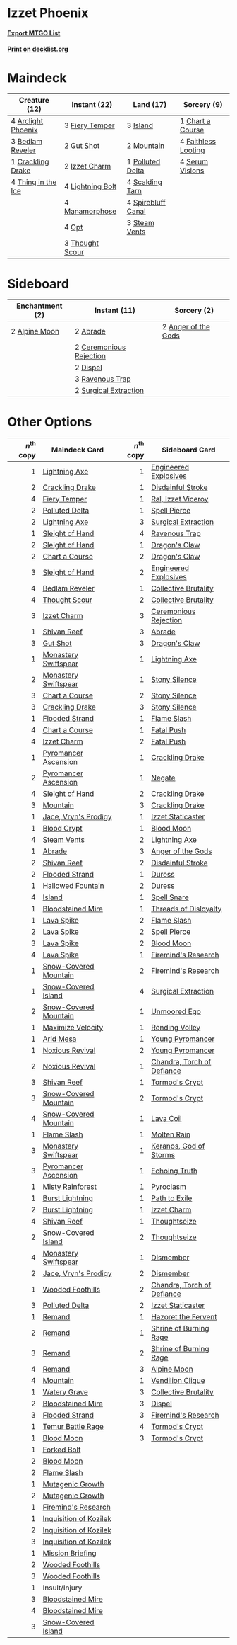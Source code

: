 # Izzet Phoenix

#### [Export MTGO List](../collection/Izzet%20Phoenix/Izzet%20Phoenix.txt)
#### [Print on decklist.org](http://decklist.org/?deckmain=4%09Arclight%20Phoenix%0A3%09Bedlam%20Reveler%0A1%09Chart%20a%20Course%0A1%09Crackling%20Drake%0A4%09Faithless%20Looting%0A3%09Fiery%20Temper%0A2%09Gut%20Shot%0A3%09Island%0A2%09Izzet%20Charm%0A4%09Lightning%20Bolt%0A4%09Manamorphose%0A2%09Mountain%0A4%09Opt%0A1%09Polluted%20Delta%0A4%09Scalding%20Tarn%0A4%09Serum%20Visions%0A4%09Spirebluff%20Canal%0A3%09Steam%20Vents%0A4%09Thing%20in%20the%20Ice%0A3%09Thought%20Scour&deckside=2%09Abrade%0A2%09Alpine%20Moon%0A2%09Anger%20of%20the%20Gods%0A2%09Ceremonious%20Rejection%0A2%09Dispel%0A3%09Ravenous%20Trap%0A2%09Surgical%20Extraction)
# Maindeck

|                                        Creature (12)                                        |                                       Instant (22)                                        |                                          Land (17)                                          |                                         Sorcery (9)                                          |
|---------------------------------------------------------------------------------------------|-------------------------------------------------------------------------------------------|---------------------------------------------------------------------------------------------|----------------------------------------------------------------------------------------------|
|4 [Arclight Phoenix](http://gatherer.wizards.com/Pages/Card/Details.aspx?multiverseid=452841)|3 [Fiery Temper](http://gatherer.wizards.com/Pages/Card/Details.aspx?multiverseid=108880)  |3 [Island](http://gatherer.wizards.com/Pages/Card/Details.aspx?multiverseid=439602)          |1 [Chart a Course](http://gatherer.wizards.com/Pages/Card/Details.aspx?multiverseid=435200)   |
|3 [Bedlam Reveler](http://gatherer.wizards.com/Pages/Card/Details.aspx?multiverseid=414415)  |2 [Gut Shot](http://gatherer.wizards.com/Pages/Card/Details.aspx?multiverseid=397673)      |2 [Mountain](http://gatherer.wizards.com/Pages/Card/Details.aspx?multiverseid=439604)        |4 [Faithless Looting](http://gatherer.wizards.com/Pages/Card/Details.aspx?multiverseid=413670)|
|1 [Crackling Drake](http://gatherer.wizards.com/Pages/Card/Details.aspx?multiverseid=452913) |2 [Izzet Charm](http://gatherer.wizards.com/Pages/Card/Details.aspx?multiverseid=425996)   |1 [Polluted Delta](http://gatherer.wizards.com/Pages/Card/Details.aspx?multiverseid=405104)  |4 [Serum Visions](http://gatherer.wizards.com/Pages/Card/Details.aspx?multiverseid=425874)    |
|4 [Thing in the Ice](http://gatherer.wizards.com/Pages/Card/Details.aspx?multiverseid=409836)|4 [Lightning Bolt](http://gatherer.wizards.com/Pages/Card/Details.aspx?multiverseid=234704)|4 [Scalding Tarn](http://gatherer.wizards.com/Pages/Card/Details.aspx?multiverseid=426069)   |                                                                                              |
|                                                                                             |4 [Manamorphose](http://gatherer.wizards.com/Pages/Card/Details.aspx?multiverseid=370568)  |4 [Spirebluff Canal](http://gatherer.wizards.com/Pages/Card/Details.aspx?multiverseid=417822)|                                                                                              |
|                                                                                             |4 [Opt](http://gatherer.wizards.com/Pages/Card/Details.aspx?multiverseid=435217)           |3 [Steam Vents](http://gatherer.wizards.com/Pages/Card/Details.aspx?multiverseid=405109)     |                                                                                              |
|                                                                                             |3 [Thought Scour](http://gatherer.wizards.com/Pages/Card/Details.aspx?multiverseid=438642) |                                                                                             |                                                                                              |


# Sideboard

|                                    Enchantment (2)                                     |                                           Instant (11)                                           |                                         Sorcery (2)                                          |
|----------------------------------------------------------------------------------------|--------------------------------------------------------------------------------------------------|----------------------------------------------------------------------------------------------|
|2 [Alpine Moon](http://gatherer.wizards.com/Pages/Card/Details.aspx?multiverseid=447264)|2 [Abrade](http://gatherer.wizards.com/Pages/Card/Details.aspx?multiverseid=430772)               |2 [Anger of the Gods](http://gatherer.wizards.com/Pages/Card/Details.aspx?multiverseid=438682)|
|                                                                                        |2 [Ceremonious Rejection](http://gatherer.wizards.com/Pages/Card/Details.aspx?multiverseid=417613)|                                                                                              |
|                                                                                        |2 [Dispel](http://gatherer.wizards.com/Pages/Card/Details.aspx?multiverseid=201562)               |                                                                                              |
|                                                                                        |3 [Ravenous Trap](http://gatherer.wizards.com/Pages/Card/Details.aspx?multiverseid=197537)        |                                                                                              |
|                                                                                        |2 [Surgical Extraction](http://gatherer.wizards.com/Pages/Card/Details.aspx?multiverseid=397706)  |                                                                                              |


# Other Options

|*n*<sup>th</sup> copy|                                          Maindeck Card                                          |*n*<sup>th</sup> copy|                                           Sideboard Card                                            |
|--------------------:|-------------------------------------------------------------------------------------------------|--------------------:|-----------------------------------------------------------------------------------------------------|
|                    1|[Lightning Axe](http://gatherer.wizards.com/Pages/Card/Details.aspx?multiverseid=113567)         |                    1|[Engineered Explosives](http://gatherer.wizards.com/Pages/Card/Details.aspx?multiverseid=370549)     |
|                    2|[Crackling Drake](http://gatherer.wizards.com/Pages/Card/Details.aspx?multiverseid=452913)       |                    1|[Disdainful Stroke](http://gatherer.wizards.com/Pages/Card/Details.aspx?multiverseid=446776)         |
|                    4|[Fiery Temper](http://gatherer.wizards.com/Pages/Card/Details.aspx?multiverseid=108880)          |                    1|[Ral, Izzet Viceroy](http://gatherer.wizards.com/Pages/Card/Details.aspx?multiverseid=452945)        |
|                    2|[Polluted Delta](http://gatherer.wizards.com/Pages/Card/Details.aspx?multiverseid=405104)        |                    1|[Spell Pierce](http://gatherer.wizards.com/Pages/Card/Details.aspx?multiverseid=425876)              |
|                    2|[Lightning Axe](http://gatherer.wizards.com/Pages/Card/Details.aspx?multiverseid=113567)         |                    3|[Surgical Extraction](http://gatherer.wizards.com/Pages/Card/Details.aspx?multiverseid=397706)       |
|                    1|[Sleight of Hand](http://gatherer.wizards.com/Pages/Card/Details.aspx?multiverseid=6529)         |                    4|[Ravenous Trap](http://gatherer.wizards.com/Pages/Card/Details.aspx?multiverseid=197537)             |
|                    2|[Sleight of Hand](http://gatherer.wizards.com/Pages/Card/Details.aspx?multiverseid=6529)         |                    1|[Dragon's Claw](http://gatherer.wizards.com/Pages/Card/Details.aspx?multiverseid=243481)             |
|                    2|[Chart a Course](http://gatherer.wizards.com/Pages/Card/Details.aspx?multiverseid=435200)        |                    2|[Dragon's Claw](http://gatherer.wizards.com/Pages/Card/Details.aspx?multiverseid=243481)             |
|                    3|[Sleight of Hand](http://gatherer.wizards.com/Pages/Card/Details.aspx?multiverseid=6529)         |                    2|[Engineered Explosives](http://gatherer.wizards.com/Pages/Card/Details.aspx?multiverseid=370549)     |
|                    4|[Bedlam Reveler](http://gatherer.wizards.com/Pages/Card/Details.aspx?multiverseid=414415)        |                    1|[Collective Brutality](http://gatherer.wizards.com/Pages/Card/Details.aspx?multiverseid=414380)      |
|                    4|[Thought Scour](http://gatherer.wizards.com/Pages/Card/Details.aspx?multiverseid=438642)         |                    2|[Collective Brutality](http://gatherer.wizards.com/Pages/Card/Details.aspx?multiverseid=414380)      |
|                    3|[Izzet Charm](http://gatherer.wizards.com/Pages/Card/Details.aspx?multiverseid=425996)           |                    3|[Ceremonious Rejection](http://gatherer.wizards.com/Pages/Card/Details.aspx?multiverseid=417613)     |
|                    1|[Shivan Reef](http://gatherer.wizards.com/Pages/Card/Details.aspx?multiverseid=442806)           |                    3|[Abrade](http://gatherer.wizards.com/Pages/Card/Details.aspx?multiverseid=430772)                    |
|                    3|[Gut Shot](http://gatherer.wizards.com/Pages/Card/Details.aspx?multiverseid=397673)              |                    3|[Dragon's Claw](http://gatherer.wizards.com/Pages/Card/Details.aspx?multiverseid=243481)             |
|                    1|[Monastery Swiftspear](http://gatherer.wizards.com/Pages/Card/Details.aspx?multiverseid=438706)  |                    1|[Lightning Axe](http://gatherer.wizards.com/Pages/Card/Details.aspx?multiverseid=113567)             |
|                    2|[Monastery Swiftspear](http://gatherer.wizards.com/Pages/Card/Details.aspx?multiverseid=438706)  |                    1|[Stony Silence](http://gatherer.wizards.com/Pages/Card/Details.aspx?multiverseid=425850)             |
|                    3|[Chart a Course](http://gatherer.wizards.com/Pages/Card/Details.aspx?multiverseid=435200)        |                    2|[Stony Silence](http://gatherer.wizards.com/Pages/Card/Details.aspx?multiverseid=425850)             |
|                    3|[Crackling Drake](http://gatherer.wizards.com/Pages/Card/Details.aspx?multiverseid=452913)       |                    3|[Stony Silence](http://gatherer.wizards.com/Pages/Card/Details.aspx?multiverseid=425850)             |
|                    1|[Flooded Strand](http://gatherer.wizards.com/Pages/Card/Details.aspx?multiverseid=405098)        |                    1|[Flame Slash](http://gatherer.wizards.com/Pages/Card/Details.aspx?multiverseid=368536)               |
|                    4|[Chart a Course](http://gatherer.wizards.com/Pages/Card/Details.aspx?multiverseid=435200)        |                    1|[Fatal Push](http://gatherer.wizards.com/Pages/Card/Details.aspx?multiverseid=423724)                |
|                    4|[Izzet Charm](http://gatherer.wizards.com/Pages/Card/Details.aspx?multiverseid=425996)           |                    2|[Fatal Push](http://gatherer.wizards.com/Pages/Card/Details.aspx?multiverseid=423724)                |
|                    1|[Pyromancer Ascension](http://gatherer.wizards.com/Pages/Card/Details.aspx?multiverseid=425933)  |                    1|[Crackling Drake](http://gatherer.wizards.com/Pages/Card/Details.aspx?multiverseid=452913)           |
|                    2|[Pyromancer Ascension](http://gatherer.wizards.com/Pages/Card/Details.aspx?multiverseid=425933)  |                    1|[Negate](http://gatherer.wizards.com/Pages/Card/Details.aspx?multiverseid=447135)                    |
|                    4|[Sleight of Hand](http://gatherer.wizards.com/Pages/Card/Details.aspx?multiverseid=6529)         |                    2|[Crackling Drake](http://gatherer.wizards.com/Pages/Card/Details.aspx?multiverseid=452913)           |
|                    3|[Mountain](http://gatherer.wizards.com/Pages/Card/Details.aspx?multiverseid=439604)              |                    3|[Crackling Drake](http://gatherer.wizards.com/Pages/Card/Details.aspx?multiverseid=452913)           |
|                    1|[Jace, Vryn's Prodigy](http://gatherer.wizards.com/Pages/Card/Details.aspx?multiverseid=439335)  |                    1|[Izzet Staticaster](http://gatherer.wizards.com/Pages/Card/Details.aspx?multiverseid=253638)         |
|                    1|[Blood Crypt](http://gatherer.wizards.com/Pages/Card/Details.aspx?multiverseid=405093)           |                    1|[Blood Moon](http://gatherer.wizards.com/Pages/Card/Details.aspx?multiverseid=370419)                |
|                    4|[Steam Vents](http://gatherer.wizards.com/Pages/Card/Details.aspx?multiverseid=405109)           |                    2|[Lightning Axe](http://gatherer.wizards.com/Pages/Card/Details.aspx?multiverseid=113567)             |
|                    1|[Abrade](http://gatherer.wizards.com/Pages/Card/Details.aspx?multiverseid=430772)                |                    3|[Anger of the Gods](http://gatherer.wizards.com/Pages/Card/Details.aspx?multiverseid=438682)         |
|                    2|[Shivan Reef](http://gatherer.wizards.com/Pages/Card/Details.aspx?multiverseid=442806)           |                    2|[Disdainful Stroke](http://gatherer.wizards.com/Pages/Card/Details.aspx?multiverseid=446776)         |
|                    2|[Flooded Strand](http://gatherer.wizards.com/Pages/Card/Details.aspx?multiverseid=405098)        |                    1|[Duress](http://gatherer.wizards.com/Pages/Card/Details.aspx?multiverseid=270465)                    |
|                    1|[Hallowed Fountain](http://gatherer.wizards.com/Pages/Card/Details.aspx?multiverseid=405100)     |                    2|[Duress](http://gatherer.wizards.com/Pages/Card/Details.aspx?multiverseid=270465)                    |
|                    4|[Island](http://gatherer.wizards.com/Pages/Card/Details.aspx?multiverseid=439602)                |                    1|[Spell Snare](http://gatherer.wizards.com/Pages/Card/Details.aspx?multiverseid=370447)               |
|                    1|[Bloodstained Mire](http://gatherer.wizards.com/Pages/Card/Details.aspx?multiverseid=405094)     |                    1|[Threads of Disloyalty](http://gatherer.wizards.com/Pages/Card/Details.aspx?multiverseid=430672)     |
|                    1|[Lava Spike](http://gatherer.wizards.com/Pages/Card/Details.aspx?multiverseid=370409)            |                    2|[Flame Slash](http://gatherer.wizards.com/Pages/Card/Details.aspx?multiverseid=368536)               |
|                    2|[Lava Spike](http://gatherer.wizards.com/Pages/Card/Details.aspx?multiverseid=370409)            |                    2|[Spell Pierce](http://gatherer.wizards.com/Pages/Card/Details.aspx?multiverseid=425876)              |
|                    3|[Lava Spike](http://gatherer.wizards.com/Pages/Card/Details.aspx?multiverseid=370409)            |                    2|[Blood Moon](http://gatherer.wizards.com/Pages/Card/Details.aspx?multiverseid=370419)                |
|                    4|[Lava Spike](http://gatherer.wizards.com/Pages/Card/Details.aspx?multiverseid=370409)            |                    1|[Firemind's Research](http://gatherer.wizards.com/Pages/Card/Details.aspx?multiverseid=452921)       |
|                    1|[Snow-Covered Mountain](http://gatherer.wizards.com/Pages/Card/Details.aspx?multiverseid=184814) |                    2|[Firemind's Research](http://gatherer.wizards.com/Pages/Card/Details.aspx?multiverseid=452921)       |
|                    1|[Snow-Covered Island](http://gatherer.wizards.com/Pages/Card/Details.aspx?multiverseid=184813)   |                    4|[Surgical Extraction](http://gatherer.wizards.com/Pages/Card/Details.aspx?multiverseid=397706)       |
|                    2|[Snow-Covered Mountain](http://gatherer.wizards.com/Pages/Card/Details.aspx?multiverseid=184814) |                    1|[Unmoored Ego](http://gatherer.wizards.com/Pages/Card/Details.aspx?multiverseid=452962)              |
|                    1|[Maximize Velocity](http://gatherer.wizards.com/Pages/Card/Details.aspx?multiverseid=452861)     |                    1|[Rending Volley](http://gatherer.wizards.com/Pages/Card/Details.aspx?multiverseid=394663)            |
|                    1|[Arid Mesa](http://gatherer.wizards.com/Pages/Card/Details.aspx?multiverseid=426054)             |                    1|[Young Pyromancer](http://gatherer.wizards.com/Pages/Card/Details.aspx?multiverseid=413697)          |
|                    1|[Noxious Revival](http://gatherer.wizards.com/Pages/Card/Details.aspx?multiverseid=230067)       |                    2|[Young Pyromancer](http://gatherer.wizards.com/Pages/Card/Details.aspx?multiverseid=413697)          |
|                    2|[Noxious Revival](http://gatherer.wizards.com/Pages/Card/Details.aspx?multiverseid=230067)       |                    1|[Chandra, Torch of Defiance](http://gatherer.wizards.com/Pages/Card/Details.aspx?multiverseid=417683)|
|                    3|[Shivan Reef](http://gatherer.wizards.com/Pages/Card/Details.aspx?multiverseid=442806)           |                    1|[Tormod's Crypt](http://gatherer.wizards.com/Pages/Card/Details.aspx?multiverseid=389723)            |
|                    3|[Snow-Covered Mountain](http://gatherer.wizards.com/Pages/Card/Details.aspx?multiverseid=184814) |                    2|[Tormod's Crypt](http://gatherer.wizards.com/Pages/Card/Details.aspx?multiverseid=389723)            |
|                    4|[Snow-Covered Mountain](http://gatherer.wizards.com/Pages/Card/Details.aspx?multiverseid=184814) |                    1|[Lava Coil](http://gatherer.wizards.com/Pages/Card/Details.aspx?multiverseid=452858)                 |
|                    1|[Flame Slash](http://gatherer.wizards.com/Pages/Card/Details.aspx?multiverseid=368536)           |                    1|[Molten Rain](http://gatherer.wizards.com/Pages/Card/Details.aspx?multiverseid=425928)               |
|                    3|[Monastery Swiftspear](http://gatherer.wizards.com/Pages/Card/Details.aspx?multiverseid=438706)  |                    1|[Keranos, God of Storms](http://gatherer.wizards.com/Pages/Card/Details.aspx?multiverseid=380442)    |
|                    3|[Pyromancer Ascension](http://gatherer.wizards.com/Pages/Card/Details.aspx?multiverseid=425933)  |                    1|[Echoing Truth](http://gatherer.wizards.com/Pages/Card/Details.aspx?multiverseid=370394)             |
|                    1|[Misty Rainforest](http://gatherer.wizards.com/Pages/Card/Details.aspx?multiverseid=426065)      |                    1|[Pyroclasm](http://gatherer.wizards.com/Pages/Card/Details.aspx?multiverseid=4354)                   |
|                    1|[Burst Lightning](http://gatherer.wizards.com/Pages/Card/Details.aspx?multiverseid=397662)       |                    1|[Path to Exile](http://gatherer.wizards.com/Pages/Card/Details.aspx?multiverseid=370408)             |
|                    2|[Burst Lightning](http://gatherer.wizards.com/Pages/Card/Details.aspx?multiverseid=397662)       |                    1|[Izzet Charm](http://gatherer.wizards.com/Pages/Card/Details.aspx?multiverseid=425996)               |
|                    4|[Shivan Reef](http://gatherer.wizards.com/Pages/Card/Details.aspx?multiverseid=442806)           |                    1|[Thoughtseize](http://gatherer.wizards.com/Pages/Card/Details.aspx?multiverseid=438676)              |
|                    2|[Snow-Covered Island](http://gatherer.wizards.com/Pages/Card/Details.aspx?multiverseid=184813)   |                    2|[Thoughtseize](http://gatherer.wizards.com/Pages/Card/Details.aspx?multiverseid=438676)              |
|                    4|[Monastery Swiftspear](http://gatherer.wizards.com/Pages/Card/Details.aspx?multiverseid=438706)  |                    1|[Dismember](http://gatherer.wizards.com/Pages/Card/Details.aspx?multiverseid=397830)                 |
|                    2|[Jace, Vryn's Prodigy](http://gatherer.wizards.com/Pages/Card/Details.aspx?multiverseid=439335)  |                    2|[Dismember](http://gatherer.wizards.com/Pages/Card/Details.aspx?multiverseid=397830)                 |
|                    1|[Wooded Foothills](http://gatherer.wizards.com/Pages/Card/Details.aspx?multiverseid=405116)      |                    2|[Chandra, Torch of Defiance](http://gatherer.wizards.com/Pages/Card/Details.aspx?multiverseid=417683)|
|                    3|[Polluted Delta](http://gatherer.wizards.com/Pages/Card/Details.aspx?multiverseid=405104)        |                    2|[Izzet Staticaster](http://gatherer.wizards.com/Pages/Card/Details.aspx?multiverseid=253638)         |
|                    1|[Remand](http://gatherer.wizards.com/Pages/Card/Details.aspx?multiverseid=397881)                |                    1|[Hazoret the Fervent](http://gatherer.wizards.com/Pages/Card/Details.aspx?multiverseid=429886)       |
|                    2|[Remand](http://gatherer.wizards.com/Pages/Card/Details.aspx?multiverseid=397881)                |                    1|[Shrine of Burning Rage](http://gatherer.wizards.com/Pages/Card/Details.aspx?multiverseid=218018)    |
|                    3|[Remand](http://gatherer.wizards.com/Pages/Card/Details.aspx?multiverseid=397881)                |                    2|[Shrine of Burning Rage](http://gatherer.wizards.com/Pages/Card/Details.aspx?multiverseid=218018)    |
|                    4|[Remand](http://gatherer.wizards.com/Pages/Card/Details.aspx?multiverseid=397881)                |                    3|[Alpine Moon](http://gatherer.wizards.com/Pages/Card/Details.aspx?multiverseid=447264)               |
|                    4|[Mountain](http://gatherer.wizards.com/Pages/Card/Details.aspx?multiverseid=439604)              |                    1|[Vendilion Clique](http://gatherer.wizards.com/Pages/Card/Details.aspx?multiverseid=370390)          |
|                    1|[Watery Grave](http://gatherer.wizards.com/Pages/Card/Details.aspx?multiverseid=405114)          |                    3|[Collective Brutality](http://gatherer.wizards.com/Pages/Card/Details.aspx?multiverseid=414380)      |
|                    2|[Bloodstained Mire](http://gatherer.wizards.com/Pages/Card/Details.aspx?multiverseid=405094)     |                    3|[Dispel](http://gatherer.wizards.com/Pages/Card/Details.aspx?multiverseid=201562)                    |
|                    3|[Flooded Strand](http://gatherer.wizards.com/Pages/Card/Details.aspx?multiverseid=405098)        |                    3|[Firemind's Research](http://gatherer.wizards.com/Pages/Card/Details.aspx?multiverseid=452921)       |
|                    1|[Temur Battle Rage](http://gatherer.wizards.com/Pages/Card/Details.aspx?multiverseid=391940)     |                    4|[Tormod's Crypt](http://gatherer.wizards.com/Pages/Card/Details.aspx?multiverseid=389723)            |
|                    1|[Blood Moon](http://gatherer.wizards.com/Pages/Card/Details.aspx?multiverseid=370419)            |                    3|[Tormod's Crypt](http://gatherer.wizards.com/Pages/Card/Details.aspx?multiverseid=389723)            |
|                    1|[Forked Bolt](http://gatherer.wizards.com/Pages/Card/Details.aspx?multiverseid=401702)           |                     |                                                                                                     |
|                    2|[Blood Moon](http://gatherer.wizards.com/Pages/Card/Details.aspx?multiverseid=370419)            |                     |                                                                                                     |
|                    2|[Flame Slash](http://gatherer.wizards.com/Pages/Card/Details.aspx?multiverseid=368536)           |                     |                                                                                                     |
|                    1|[Mutagenic Growth](http://gatherer.wizards.com/Pages/Card/Details.aspx?multiverseid=397717)      |                     |                                                                                                     |
|                    2|[Mutagenic Growth](http://gatherer.wizards.com/Pages/Card/Details.aspx?multiverseid=397717)      |                     |                                                                                                     |
|                    1|[Firemind's Research](http://gatherer.wizards.com/Pages/Card/Details.aspx?multiverseid=452921)   |                     |                                                                                                     |
|                    1|[Inquisition of Kozilek](http://gatherer.wizards.com/Pages/Card/Details.aspx?multiverseid=425900)|                     |                                                                                                     |
|                    2|[Inquisition of Kozilek](http://gatherer.wizards.com/Pages/Card/Details.aspx?multiverseid=425900)|                     |                                                                                                     |
|                    3|[Inquisition of Kozilek](http://gatherer.wizards.com/Pages/Card/Details.aspx?multiverseid=425900)|                     |                                                                                                     |
|                    1|[Mission Briefing](http://gatherer.wizards.com/Pages/Card/Details.aspx?multiverseid=452794)      |                     |                                                                                                     |
|                    2|[Wooded Foothills](http://gatherer.wizards.com/Pages/Card/Details.aspx?multiverseid=405116)      |                     |                                                                                                     |
|                    3|[Wooded Foothills](http://gatherer.wizards.com/Pages/Card/Details.aspx?multiverseid=405116)      |                     |                                                                                                     |
|                    1|Insult/Injury                                                                                    |                     |                                                                                                     |
|                    3|[Bloodstained Mire](http://gatherer.wizards.com/Pages/Card/Details.aspx?multiverseid=405094)     |                     |                                                                                                     |
|                    4|[Bloodstained Mire](http://gatherer.wizards.com/Pages/Card/Details.aspx?multiverseid=405094)     |                     |                                                                                                     |
|                    3|[Snow-Covered Island](http://gatherer.wizards.com/Pages/Card/Details.aspx?multiverseid=184813)   |                     |                                                                                                     |

